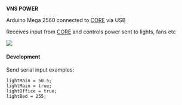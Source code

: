 **VNS POWER**

Arduino Mega 2560 connected to [CORE](https://github.com/kormyen/VNS/tree/master/CORE) via USB

Receives input from [CORE](https://github.com/kormyen/VNS/tree/master/CORE) and controls power sent to lights, fans etc

<img src='https://raw.githubusercontent.com/kormyen/VNS/master/POWER/000.jpg'>

#### Development

Send serial input examples:
```
lightMain = 50.5;
lightMain = true;
lightOffice = true;
lightBed = 255;
```